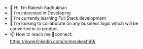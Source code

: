 - 👋 Hi, I’m Rakesh Sadhukhan
- 👀 I’m interested in Developing
- 🌱 I’m currently learning Full Stack development
- 💞️ I’m looking to collaborate on any business logic which will be converted in to product.
- 📫 How to reach me 🔗connect:  https://www.linkedin.com/in/merakesh99/

<!---
merakesh99/merakesh99 is a ✨ special ✨ repository because its `README.md` (this file) appears on your GitHub profile.
You can click the Preview link to take a look at your changes.
--->
